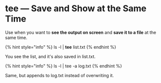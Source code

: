 # tee — Save and Show at the Same Time

Use when you want to **see the output on screen** and **save it to a file** at the same time.

{% hint style="info" %}
ls -l | **tee** list.txt
{% endhint %}

You see the list, and it's also saved in list.txt.

{% hint style="info" %}
ls -l | tee -a log.txt
{% endhint %}

Same, but appends to log.txt instead of overwriting it.

